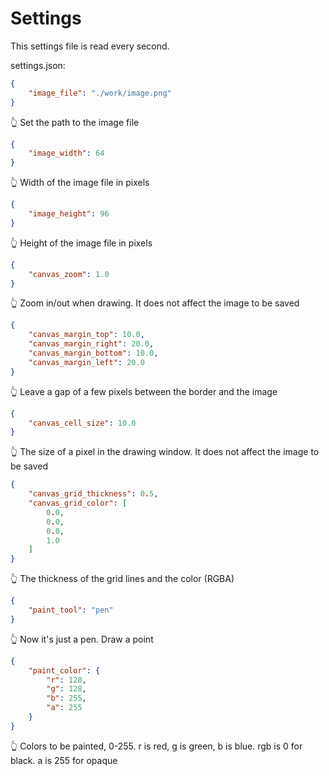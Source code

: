 # Settings

This settings file is read every second.  

settings.json:  

```json
{
    "image_file": "./work/image.png"
}
```

👆 Set the path to the image file  

```json
{
    "image_width": 64
}
```

👆 Width of the image file in pixels  

```json
{
    "image_height": 96
}
```

👆 Height of the image file in pixels  

```json
{
    "canvas_zoom": 1.0
}
```

👆 Zoom in/out when drawing. It does not affect the image to be saved  

```json
{
    "canvas_margin_top": 10.0,
    "canvas_margin_right": 20.0,
    "canvas_margin_bottom": 10.0,
    "canvas_margin_left": 20.0
}
```

👆 Leave a gap of a few pixels between the border and the image  

```json
{
    "canvas_cell_size": 10.0
}
```

👆 The size of a pixel in the drawing window. It does not affect the image to be saved  

```json
{
    "canvas_grid_thickness": 0.5,
    "canvas_grid_color": [
        0.0,
        0.0,
        0.0,
        1.0
    ]
}
```

👆 The thickness of the grid lines and the color (RGBA)  

```json
{
    "paint_tool": "pen"
}
```

👆 Now it's just a pen. Draw a point  

```json
{
    "paint_color": {
        "r": 128,
        "g": 128,
        "b": 255,
        "a": 255
    }
}
```

👆 Colors to be painted, 0-255. r is red, g is green, b is blue. rgb is 0 for black. a is 255 for opaque
